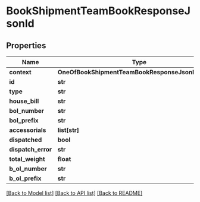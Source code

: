 # BookShipmentTeamBookResponseJsonld

## Properties
Name | Type | Description | Notes
------------ | ------------- | ------------- | -------------
**context** | **OneOfBookShipmentTeamBookResponseJsonldContext** |  | [optional] 
**id** | **str** |  | [optional] 
**type** | **str** |  | [optional] 
**house_bill** | **str** |  | [optional] 
**bol_number** | **str** |  | [optional] 
**bol_prefix** | **str** |  | [optional] 
**accessorials** | **list[str]** |  | [optional] 
**dispatched** | **bool** |  | [optional] 
**dispatch_error** | **str** |  | [optional] 
**total_weight** | **float** |  | [optional] 
**b_ol_number** | **str** |  | [optional] 
**b_ol_prefix** | **str** |  | [optional] 

[[Back to Model list]](../README.md#documentation-for-models) [[Back to API list]](../README.md#documentation-for-api-endpoints) [[Back to README]](../README.md)

